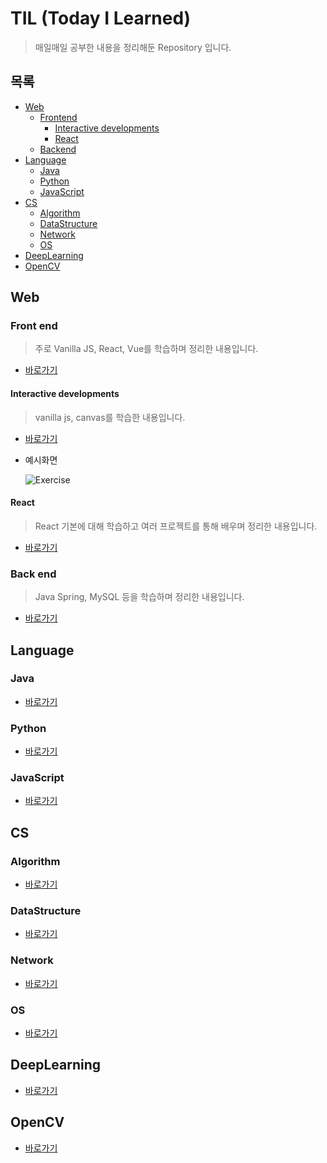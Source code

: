 # TIL (Today I Learned)

> 매일매일 공부한 내용을 정리해둔 Repository 입니다.

## 목록

* [Web](#web)
  * [Frontend](#front-end)
    * [Interactive developments](#interactive-developments)
    * [React](#react)
  * [Backend](#back-end)
* [Language](#language)
  * [Java](#java)
  * [Python](#python)
  * [JavaScript](#javascript)
* [CS](#cs)
  * [Algorithm](#algorithm)
  * [DataStructure](#datastructure)
  * [Network](#network)
  * [OS](#os)
* [DeepLearning](#deeplearning)
* [OpenCV](#opencv)

## Web

### Front end

> 주로 Vanilla JS, React, Vue를 학습하며 정리한 내용입니다.

* [바로가기](./web/frontend)

#### Interactive developments

> vanilla js, canvas를 학습한 내용입니다.

* [바로가기](./web/frontend/Interactive)

* 예시화면

  ![Exercise](./images/interactive.gif)

#### React

> React 기본에 대해 학습하고 여러 프로젝트를 통해 배우며 정리한 내용입니다.

* [바로가기](./web/frontend/react)

### Back end

> Java Spring, MySQL 등을 학습하며 정리한 내용입니다.

* [바로가기](./web/backend)

## Language

### Java

* [바로가기](./language/java)

### Python

* [바로가기](./language/python)

### JavaScript

* [바로가기](./language/javaScript)

## CS

### Algorithm

* [바로가기](./CS/algorithm)

### DataStructure

* [바로가기](./CS/dataStructure)

### Network

* [바로가기](./CS/Network)

### OS

* [바로가기](./CS/OS)

## DeepLearning

* [바로가기](./DeepLearning)

## OpenCV

* [바로가기](./OpenCV)





